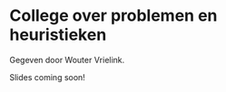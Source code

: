 # College over problemen en heuristieken

Gegeven door Wouter Vrielink.

Slides coming soon!
<!-- [De slides.](AlgoritmenenHeuristieken_college2.pdf) -->
